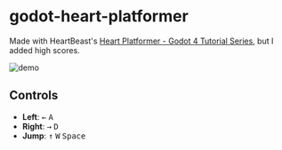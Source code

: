 # godot-heart-platformer
Made with HeartBeast's [Heart Platformer - Godot 4 Tutorial Series](https://www.youtube.com/playlist?list=PL9FzW-m48fn0i9GYBoTY-SI3yOBZjH1kJ), but I added high scores.

![demo](https://github.com/ryanito/godot-heart-platformer/assets/7041605/e5558c6b-1a78-46a3-93c6-28ae2afb0c0b)

## Controls

- **Left**: <kbd>←</kbd> <kbd>A</kbd>
- **Right**: <kbd>→</kbd> <kbd>D</kbd>
- **Jump**: <kbd>↑</kbd> <kbd>W</kbd> <kbd>Space</kbd>
